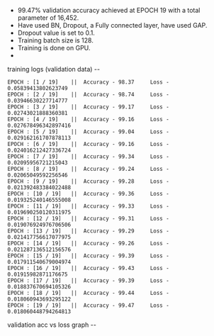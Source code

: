 - 99.47% validation accuracy achieved at EPOCH 19 with a total parameter of 16,452.
- Have used BN, Dropout, a Fully connected layer, have used GAP. 
- Dropout value is set to 0.1.
- Training batch size is 128.
- Training is done on GPU.
- 

training logs (validation data) -- 
```
EPOCH : [1 / 19] 	|| 	Accuracy - 98.37  	 Loss - 0.05839413802623749
EPOCH : [2 / 19] 	|| 	Accuracy - 98.74  	 Loss - 0.03946630227714777
EPOCH : [3 / 19] 	|| 	Accuracy - 99.17  	 Loss - 0.02743021888360381
EPOCH : [4 / 19] 	|| 	Accuracy - 99.16  	 Loss - 0.027678496342897416
EPOCH : [5 / 19] 	|| 	Accuracy - 99.04  	 Loss - 0.029162161707878113
EPOCH : [6 / 19] 	|| 	Accuracy - 99.16  	 Loss - 0.024016212427336724
EPOCH : [7 / 19] 	|| 	Accuracy - 99.34  	 Loss - 0.02095956721215043
EPOCH : [8 / 19] 	|| 	Accuracy - 99.24  	 Loss - 0.02065049592256546
EPOCH : [9 / 19] 	|| 	Accuracy - 99.28  	 Loss - 0.021392483384022488
EPOCH : [10 / 19] 	|| 	Accuracy - 99.36  	 Loss - 0.019325240146555008
EPOCH : [11 / 19] 	|| 	Accuracy - 99.33  	 Loss - 0.019690250120311975
EPOCH : [12 / 19] 	|| 	Accuracy - 99.31  	 Loss - 0.019076924976706506
EPOCH : [13 / 19] 	|| 	Accuracy - 99.29  	 Loss - 0.021417756617077975
EPOCH : [14 / 19] 	|| 	Accuracy - 99.26  	 Loss - 0.021287136512156576
EPOCH : [15 / 19] 	|| 	Accuracy - 99.39  	 Loss - 0.017911540679004974
EPOCH : [16 / 19] 	|| 	Accuracy - 99.43  	 Loss - 0.01915982871176675
EPOCH : [17 / 19] 	|| 	Accuracy - 99.39  	 Loss - 0.018837670694105326
EPOCH : [18 / 19] 	|| 	Accuracy - 99.44  	 Loss - 0.018060943693295122
EPOCH : [19 / 19] 	|| 	Accuracy - 99.47  	 Loss - 0.018060448794264813
```

validation acc vs loss graph -- 

